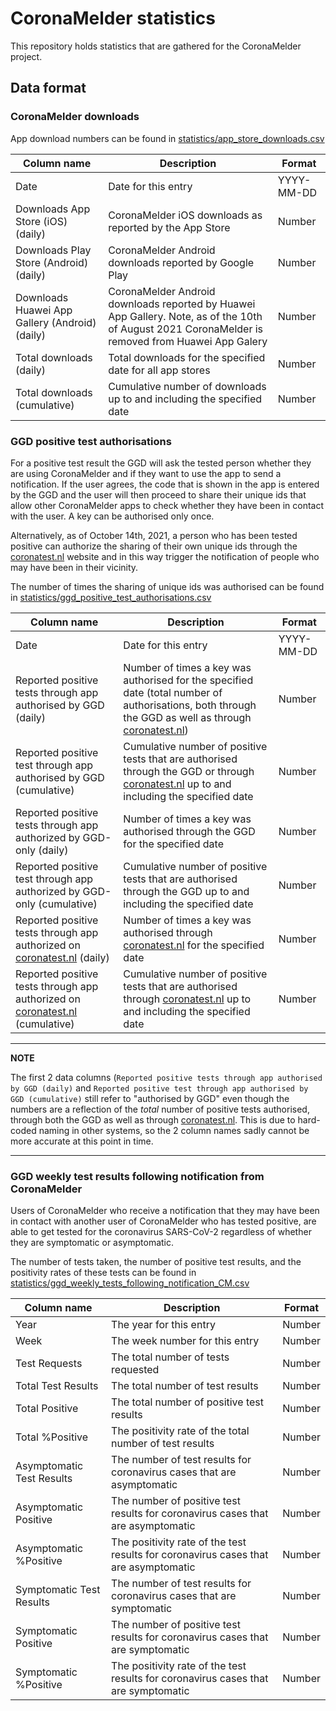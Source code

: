 # CoronaMelder statistics

This repository holds statistics that are gathered for the CoronaMelder project.

## Data format

### CoronaMelder downloads

App download numbers can be found in [statistics/app_store_downloads.csv](https://github.com/minvws/nl-covid19-notification-app-statistics/blob/main/statistics/appstore_statistics.csv)

| Column name |Description | Format |
|---|---|---|
| Date | Date for this entry | YYYY-MM-DD|
|Downloads App Store (iOS) (daily) | CoronaMelder iOS downloads as reported by the App Store| Number|
|Downloads Play Store (Android) (daily)| CoronaMelder Android downloads reported by Google Play| Number|
|Downloads Huawei App Gallery (Android) (daily)| CoronaMelder Android downloads reported by Huawei App Gallery. Note, as of the 10th of August 2021 CoronaMelder is removed from Huawei App Galery | Number|
|Total downloads (daily)| Total downloads for the specified date for all app stores| Number|
|Total downloads (cumulative)| Cumulative number of downloads up to and including the specified date| Number|

### GGD positive test authorisations

For a positive test result the GGD will ask the tested person whether they are using CoronaMelder and if they want to use the app to send a notification. If the user agrees, the code that is shown in the app is entered by the GGD and the user will then proceed to share their unique ids that allow other CoronaMelder apps to check whether they have been in contact with the user. A key can be authorised only once.

Alternatively, as of October 14th, 2021, a person who has been tested positive can authorize the sharing of their own unique ids through the [coronatest.nl](https://coronatest.nl/) website and in this way trigger the notification of people who may have been in their vicinity.

The number of times the sharing of unique ids was authorised can be found in [statistics/ggd_positive_test_authorisations.csv](https://github.com/minvws/nl-covid19-notification-app-statistics/blob/main/statistics/ggd_positive_test_authorisations.csv)

| Column name |Description | Format |
|---|---|---|
| Date | Date for this entry | YYYY-MM-DD|
| Reported positive tests through app authorised by GGD (daily) | Number of times a key was authorised for the specified date (total number of authorisations, both through the GGD as well as through [coronatest.nl](https://coronatest.nl/))| Number|
| Reported positive test through app authorised by GGD (cumulative)| Cumulative number of positive tests that are authorised through the GGD or through [coronatest.nl](https://coronatest.nl/) up to and including the specified date| Number|
| Reported positive tests through app authorized by GGD-only (daily) | Number of times a key was authorised through the GGD for the specified date| Number|
| Reported positive test through app authorized by GGD-only (cumulative)| Cumulative number of positive tests that are authorised through the GGD up to and including the specified date| Number|
| Reported positive tests through app authorized on [coronatest.nl](https://coronatest.nl/) (daily) | Number of times a key was authorised through [coronatest.nl](https://coronatest.nl/) for the specified date| Number|
| Reported positive tests through app authorized on [coronatest.nl](https://coronatest.nl/) (cumulative)| Cumulative number of positive tests that are authorised through [coronatest.nl](https://coronatest.nl/) up to and including the specified date| Number|

---
**NOTE**

The first 2 data columns (`Reported positive tests through app authorised by GGD (daily)` and `Reported positive test through app authorised by GGD (cumulative)` still refer to "authorised by GGD" even though the numbers are a reflection of the _total_ number of positive tests authorised, through both the GGD as well as through [coronatest.nl](https://coronatest.nl/). This is due to hard-coded naming in other systems, so the 2 column names sadly cannot be more accurate at this point in time.

---

### GGD weekly test results following notification from CoronaMelder

Users of CoronaMelder who receive a notification that they may have been in contact with another user of CoronaMelder who has tested positive, are able to get tested for the coronavirus SARS-CoV-2 regardless of whether they are symptomatic or asymptomatic.

The number of tests taken, the number of positive test results, and the positivity rates of these tests can be found in [statistics/ggd_weekly_tests_following_notification_CM.csv](https://github.com/minvws/nl-covid19-notification-app-statistics/blob/main/statistics/ggd_weekly_tests_following_notification_CM.csv)

| Column name | Description | Format |
|---|---|---|
| Year | The year for this entry | Number |
| Week | The week number for this entry | Number |
| Test Requests | The total number of tests requested | Number |
| Total Test Results | The total number of test results | Number |
| Total Positive | The total number of positive test results | Number |
| Total %Positive | The positivity rate of the total number of test results | Number |
| Asymptomatic Test Results | The number of test results for coronavirus cases that are asymptomatic | Number |
| Asymptomatic Positive | The number of positive test results for coronavirus cases that are asymptomatic | Number |
| Asymptomatic %Positive | The positivity rate of the test results for coronavirus cases that are asymptomatic | Number |
| Symptomatic Test Results | The number of test results for coronavirus cases that are symptomatic | Number |
| Symptomatic Positive | The number of positive test results for coronavirus cases that are symptomatic | Number |
| Symptomatic %Positive | The positivity rate of the test results for coronavirus cases that are symptomatic | Number |
